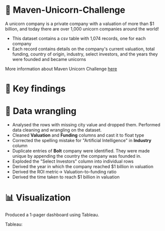# :unicorn: Maven-Unicorn-Challenge

A unicorn company is a private company with a valuation of more than $1 billion, and today there are over 1,000 unicorn companies around the world!

- This dataset contains a csv table with 1,074 records, one for each company
- Each record contains details on the company's current valuation, total funding, country of origin, industry, select investors, and the years they were founded and became unicorns

More information about Maven Unicorn Challenge [here](https://www.mavenanalytics.io/blog/maven-unicorn-challenge)


# :bookmark: Key findings


# :memo: Data wrangling
- Analysed the rows with missing city value and dropped them.
Performed data cleaning and wrangling on the dataset.
- Cleaned **Valuation** and **Funding** columns and cast it to float type
- Corrected the spelling mistake for "Artificial Intelligence" in **Industry** column
- Duplicate entries of **Bolt** company were identified. They were made unique by appending the country the company was founded in.
- Exploded the "Select Investors" column into individual rows
- Derived the year in which the company reached $1 billion in valuation
- Derived the ROI metric-> Valuation-to-funding ratio
- Derived the time taken to reach $1 billion in valuation

# :bar_chart: Visualization
Produced a 1-pager dashboard using Tableau.

Tableau: 

